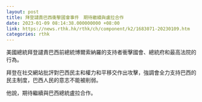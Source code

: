 ```yaml
---
layout: post
title: 拜登譴責巴西衝擊國會事件　期待繼續與盧拉合作
date: 2023-01-09 08:14:38.000000000 +08:00
link: https://news.rthk.hk/rthk/ch/component/k2/1683071-20230109.htm
categories: rthk
---
```


美國總統拜登譴責巴西前總統博爾索納羅的支持者衝擊國會、總統府和最高法院的行為。

拜登在社交網站批評對巴西民主和權力和平移交作出攻擊，強調會全力支持巴西的民主制度，巴西人民的意志不能被削弱。

他說，期待繼續與巴西總統盧拉合作。
